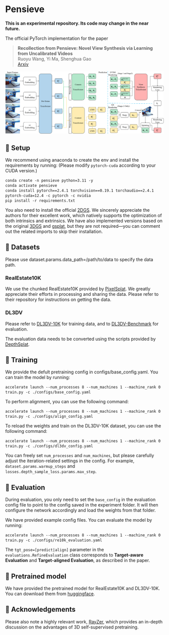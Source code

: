 # Pensieve

**This is an experimental repository. Its code may change in the near future.**

The official PyTorch implementation for the paper
> **Recollection from Pensieve: Novel View Synthesis via Learning from Uncalibrated Videos**
>\
>Ruoyu Wang, Yi Ma, Shenghua Gao
> \
> [Arxiv](https://arxiv.org/abs/2505.13440)

<p align="center">
  <img src="assets/pipeline.png" alt="pipeline of our method" width="1000" />
</p>

## 🐁 Setup
We recommend using anaconda to create the env and install the requirements by running: (Please modify `pytorch-cuda` according to your CUDA version.)
```shell
conda create -n pensieve python=3.11 -y
conda activate pensieve
conda install pytorch==2.4.1 torchvision==0.19.1 torchaudio==2.4.1 pytorch-cuda=12.4 -c pytorch -c nvidia
pip install -r requirements.txt
```
You also need to install the official [2DGS](https://github.com/hbb1/diff-surfel-rasterization). We sincerely appreciate the authors for their excellent work, which natively supports the optimization of both intrinsics and extrinsics.
We have also implemented versions based on the original [3DGS](https://github.com/graphdeco-inria/diff-gaussian-rasterization) and [gsplat](https://github.com/nerfstudio-project/gsplat), but they are not required—you can comment out the related imports to skip their installation.

## 🐂 Datasets
Please use dataset.params.data_path=/path/to/data to specify the data path.
### RealEstate10K
We use the chunked RealEstate10K provided by [PixelSplat](https://github.com/dcharatan/pixelsplat). We greatly appreciate their efforts in processing and sharing the data. Please refer to their repository for instructions on getting the data.

### DL3DV
Please refer to [DL3DV-10K](https://github.com/DL3DV-10K/Dataset) for training data, and to [DL3DV-Benchmark](https://huggingface.co/datasets/DL3DV/DL3DV-Benchmark) for evaluation.

The evaluation data needs to be converted using the scripts provided by [DepthSplat](https://github.com/cvg/depthsplat/blob/main/DATASETS.md).

## 🐅 Training
We provide the defult pretraining config in configs/base_config.yaml.
You can train the model by running:
```shell
accelerate launch --num_processes 8 --num_machines 1 --machine_rank 0 train.py -c ./configs/base_config.yaml
```

To perform alignment, you can use the following command:
```shell
accelerate launch --num_processes 8 --num_machines 1 --machine_rank 0 train.py -c ./configs/align_config.yaml
```

To reload the weights and train on the DL3DV-10K dataset, you can use the following command:
```shell
accelerate launch --num_processes 8 --num_machines 1 --machine_rank 0 train.py -c ./configs/dl3dv_config.yaml
```

You can freely set `num_processes` and `num_machines`, but please carefully adjust the iteration-related settings in the config. For example, `dataset.params.warmup_steps` and `losses.depth_sample_loss.params.max_step`.

## 🐇 Evaluation
During evaluation, you only need to set the `base_config` in the evaluation config file to point to the config saved in the experiment folder. It will then configure the network accordingly and load the weights from that folder.

We have provided example config files. You can evaluate the model by running:

```shell
accelerate launch --num_processes 8 --num_machines 1 --machine_rank 0 train.py -c ./configs/re10k_evaluation.yaml
```
The `tgt_pose=[predict|align]` parameter in the `evaluations.RefineEvaluation` class corresponds to **Target-aware Evaluation** and **Target-aligned Evaluation**, as described in the paper.


## 🐉 Pretrained model
We have provided the pretrained model for RealEstate10K and DL3DV-10K. You can download them from [huggingface](https://huggingface.co/dwawayu/pensieve/tree/main).

## 🐍 Acknowledgements
Please also note a highly relevant work, [RayZer](https://hwjiang1510.github.io/RayZer/), which provides an in-depth discussion on the advantages of 3D self-supervised pretraining.
